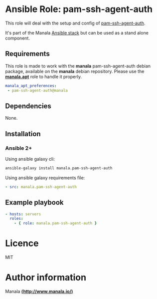 # Ansible Role: pam-ssh-agent-auth

This role will deal with the setup and config of [pam-ssh-agent-auth](http://pamsshagentauth.sourceforge.net/).

It's part of the Manala <a href="http://www.manala.io" target="_blank">Ansible stack</a> but can be used as a stand alone component.

## Requirements

This role is made to work with the __manala__ pam-ssh-agent-auth debian package, available on the __manala__ debian repository. Please use the [**manala.apt**](https://galaxy.ansible.com/manala/apt/) role to handle it properly.

```yaml
manala_apt_preferences:
 - pam-ssh-agent-auth@manala
```

## Dependencies

None.

## Installation

### Ansible 2+

Using ansible galaxy cli:

```bash
ansible-galaxy install manala.pam-ssh-agent-auth
```

Using ansible galaxy requirements file:

```yaml
- src: manala.pam-ssh-agent-auth
```

## Example playbook

```yaml
- hosts: servers
  roles:
    - { role: manala.pam-ssh-agent-auth }
```

# Licence

MIT

# Author information

Manala [**(http://www.manala.io/)**](http://www.manala.io)
